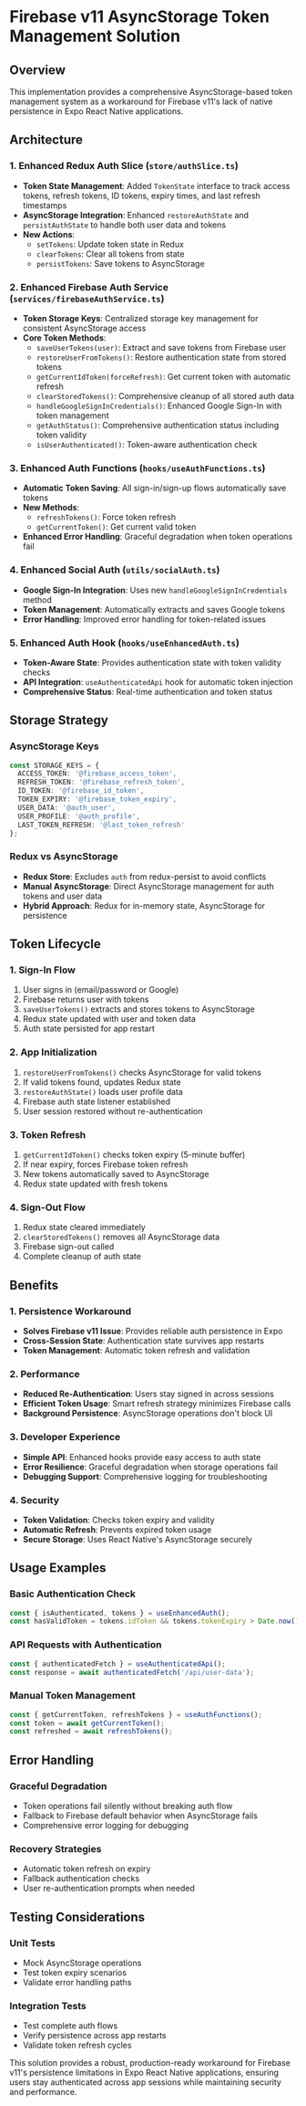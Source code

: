 # Firebase v11 AsyncStorage Token Management Solution

## Overview

This implementation provides a comprehensive AsyncStorage-based token management system as a workaround for Firebase v11's lack of native persistence in Expo React Native applications.

## Architecture

### 1. Enhanced Redux Auth Slice (`store/authSlice.ts`)
- **Token State Management**: Added `TokenState` interface to track access tokens, refresh tokens, ID tokens, expiry times, and last refresh timestamps
- **AsyncStorage Integration**: Enhanced `restoreAuthState` and `persistAuthState` to handle both user data and tokens
- **New Actions**: 
  - `setTokens`: Update token state in Redux
  - `clearTokens`: Clear all tokens from state
  - `persistTokens`: Save tokens to AsyncStorage

### 2. Enhanced Firebase Auth Service (`services/firebaseAuthService.ts`)
- **Token Storage Keys**: Centralized storage key management for consistent AsyncStorage access
- **Core Token Methods**:
  - `saveUserTokens(user)`: Extract and save tokens from Firebase user
  - `restoreUserFromTokens()`: Restore authentication state from stored tokens
  - `getCurrentIdToken(forceRefresh)`: Get current token with automatic refresh
  - `clearStoredTokens()`: Comprehensive cleanup of all stored auth data
  - `handleGoogleSignInCredentials()`: Enhanced Google Sign-In with token management
  - `getAuthStatus()`: Comprehensive authentication status including token validity
  - `isUserAuthenticated()`: Token-aware authentication check

### 3. Enhanced Auth Functions (`hooks/useAuthFunctions.ts`)
- **Automatic Token Saving**: All sign-in/sign-up flows automatically save tokens
- **New Methods**:
  - `refreshTokens()`: Force token refresh
  - `getCurrentToken()`: Get current valid token
- **Enhanced Error Handling**: Graceful degradation when token operations fail

### 4. Enhanced Social Auth (`utils/socialAuth.ts`)
- **Google Sign-In Integration**: Uses new `handleGoogleSignInCredentials` method
- **Token Management**: Automatically extracts and saves Google tokens
- **Error Handling**: Improved error handling for token-related issues

### 5. Enhanced Auth Hook (`hooks/useEnhancedAuth.ts`)
- **Token-Aware State**: Provides authentication state with token validity checks
- **API Integration**: `useAuthenticatedApi` hook for automatic token injection
- **Comprehensive Status**: Real-time authentication and token status

## Storage Strategy

### AsyncStorage Keys
```typescript
const STORAGE_KEYS = {
  ACCESS_TOKEN: '@firebase_access_token',
  REFRESH_TOKEN: '@firebase_refresh_token', 
  ID_TOKEN: '@firebase_id_token',
  TOKEN_EXPIRY: '@firebase_token_expiry',
  USER_DATA: '@auth_user',
  USER_PROFILE: '@auth_profile',
  LAST_TOKEN_REFRESH: '@last_token_refresh'
};
```

### Redux vs AsyncStorage
- **Redux Store**: Excludes `auth` from redux-persist to avoid conflicts
- **Manual AsyncStorage**: Direct AsyncStorage management for auth tokens and user data
- **Hybrid Approach**: Redux for in-memory state, AsyncStorage for persistence

## Token Lifecycle

### 1. Sign-In Flow
1. User signs in (email/password or Google)
2. Firebase returns user with tokens
3. `saveUserTokens()` extracts and stores tokens to AsyncStorage
4. Redux state updated with user and token data
5. Auth state persisted for app restart

### 2. App Initialization
1. `restoreUserFromTokens()` checks AsyncStorage for valid tokens
2. If valid tokens found, updates Redux state
3. `restoreAuthState()` loads user profile data
4. Firebase auth state listener established
5. User session restored without re-authentication

### 3. Token Refresh
1. `getCurrentIdToken()` checks token expiry (5-minute buffer)
2. If near expiry, forces Firebase token refresh
3. New tokens automatically saved to AsyncStorage
4. Redux state updated with fresh tokens

### 4. Sign-Out Flow
1. Redux state cleared immediately
2. `clearStoredTokens()` removes all AsyncStorage data
3. Firebase sign-out called
4. Complete cleanup of auth state

## Benefits

### 1. Persistence Workaround
- **Solves Firebase v11 Issue**: Provides reliable auth persistence in Expo
- **Cross-Session State**: Authentication state survives app restarts
- **Token Management**: Automatic token refresh and validation

### 2. Performance
- **Reduced Re-Authentication**: Users stay signed in across sessions
- **Efficient Token Usage**: Smart refresh strategy minimizes Firebase calls
- **Background Persistence**: AsyncStorage operations don't block UI

### 3. Developer Experience
- **Simple API**: Enhanced hooks provide easy access to auth state
- **Error Resilience**: Graceful degradation when storage operations fail
- **Debugging Support**: Comprehensive logging for troubleshooting

### 4. Security
- **Token Validation**: Checks token expiry and validity
- **Automatic Refresh**: Prevents expired token usage
- **Secure Storage**: Uses React Native's AsyncStorage securely

## Usage Examples

### Basic Authentication Check
```typescript
const { isAuthenticated, tokens } = useEnhancedAuth();
const hasValidToken = tokens.idToken && tokens.tokenExpiry > Date.now();
```

### API Requests with Authentication
```typescript
const { authenticatedFetch } = useAuthenticatedApi();
const response = await authenticatedFetch('/api/user-data');
```

### Manual Token Management
```typescript
const { getCurrentToken, refreshTokens } = useAuthFunctions();
const token = await getCurrentToken();
const refreshed = await refreshTokens();
```

## Error Handling

### Graceful Degradation
- Token operations fail silently without breaking auth flow
- Fallback to Firebase default behavior when AsyncStorage fails
- Comprehensive error logging for debugging

### Recovery Strategies
- Automatic token refresh on expiry
- Fallback authentication checks
- User re-authentication prompts when needed

## Testing Considerations

### Unit Tests
- Mock AsyncStorage operations
- Test token expiry scenarios
- Validate error handling paths

### Integration Tests
- Test complete auth flows
- Verify persistence across app restarts
- Validate token refresh cycles

This solution provides a robust, production-ready workaround for Firebase v11's persistence limitations in Expo React Native applications, ensuring users stay authenticated across app sessions while maintaining security and performance.
